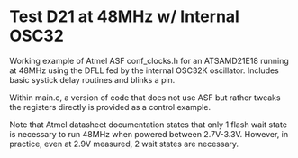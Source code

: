 Test D21 at 48MHz w/ Internal OSC32
===================================

Working example of Atmel ASF conf_clocks.h for an ATSAMD21E18 running at 48MHz using the DFLL fed by the 
internal OSC32K oscillator.  Includes basic systick delay routines and blinks a pin.

Within main.c, a version of code that does not use ASF but rather tweaks the registers directly is provided as 
a control example.

Note that Atmel datasheet documentation states that only 1 flash wait state is necessary to run 48MHz when
powered between 2.7V-3.3V.  However, in practice, even at 2.9V measured, 2 wait states are necessary.